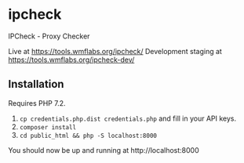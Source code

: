 # ipcheck

IPCheck - Proxy Checker

Live at https://tools.wmflabs.org/ipcheck/
Development staging at https://tools.wmflabs.org/ipcheck-dev/

## Installation

Requires PHP 7.2.

1. `cp credentials.php.dist credentials.php` and fill in your API keys.
1. `composer install`
1. `cd public_html && php -S localhost:8000`

You should now be up and running at http://localhost:8000
